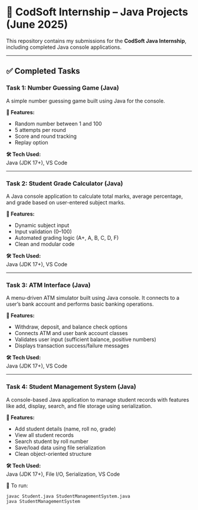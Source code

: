 # 💼 CodSoft Internship – Java Projects (June 2025)

This repository contains my submissions for the **CodSoft Java Internship**, including completed Java console applications.

---

## ✅ Completed Tasks

### **Task 1: Number Guessing Game (Java)**

A simple number guessing game built using Java for the console.

**🔹 Features:**
- Random number between 1 and 100  
- 5 attempts per round  
- Score and round tracking  
- Replay option  

**🛠️ Tech Used:**  
Java (JDK 17+), VS Code

---

### **Task 2: Student Grade Calculator (Java)**

A Java console application to calculate total marks, average percentage, and grade based on user-entered subject marks.

**🔹 Features:**
- Dynamic subject input  
- Input validation (0–100)  
- Automated grading logic (A+, A, B, C, D, F)  
- Clean and modular code  

**🛠️ Tech Used:**  
Java (JDK 17+), VS Code

---

### **Task 3: ATM Interface (Java)**

A menu-driven ATM simulator built using Java console. It connects to a user’s bank account and performs basic banking operations.

**🔹 Features:**
- Withdraw, deposit, and balance check options  
- Connects ATM and user bank account classes  
- Validates user input (sufficient balance, positive numbers)  
- Displays transaction success/failure messages  

**🛠️ Tech Used:**  
Java (JDK 17+), VS Code

---

### **Task 4: Student Management System (Java)**

A console-based Java application to manage student records with features like add, display, search, and file storage using serialization.

**🔹 Features:**
- Add student details (name, roll no, grade)
- View all student records  
- Search student by roll number  
- Save/load data using file serialization  
- Clean object-oriented structure  

**🛠️ Tech Used:**  
Java (JDK 17+), File I/O, Serialization, VS Code

📂 To run:
```bash
javac Student.java StudentManagementSystem.java
java StudentManagementSystem
